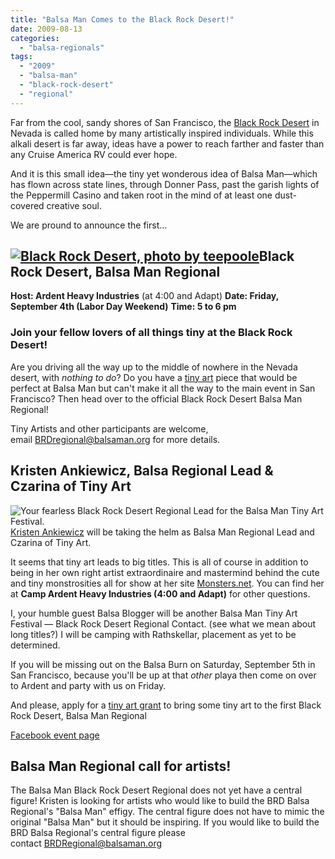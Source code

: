 ```yaml
---
title: "Balsa Man Comes to the Black Rock Desert!"
date: 2009-08-13
categories: 
  - "balsa-regionals"
tags: 
  - "2009"
  - "balsa-man"
  - "black-rock-desert"
  - "regional"
---
```


Far from the cool, sandy shores of San Francisco, the [Black Rock Desert](http://blackrockdesert.org/) in Nevada is called home by many artistically inspired individuals. While this alkali desert is far away, ideas have a power to reach farther and faster than any Cruise America RV could ever hope.

And it is this small idea—the tiny yet wonderous idea of Balsa Man—which has flown across state lines, through Donner Pass, past the garish lights of the Peppermill Casino and taken root in the mind of at least one dust-covered creative soul.

We are pround to announce the first…

## [![](/images/3357403578_ff72ba9407.jpg "Black Rock Desert, photo by teepoole")](http://www.flickr.com/photos/tonyapoole/3357403578/)Black Rock Desert, Balsa Man Regional

**Host: Ardent Heavy Industries** (at 4:00 and Adapt) **Date: Friday, September 4th (Labor Day Weekend)** **Time: 5 to 6 pm**

### Join your fellow lovers of all things tiny at the Black Rock Desert!

Are you driving all the way up to the middle of nowhere in the Nevada desert, with _nothing to do_? Do you have a [tiny art](http://balsaman.org/tiny-art-grants/) piece that would be perfect at Balsa Man but can't make it all the way to the main event in San Francisco? Then head over to the official Black Rock Desert Balsa Man Regional!

Tiny Artists and other participants are welcome, email [BRDregional@balsaman.org](mailto:BRDregional@balsaman.org) for more details.

## Kristen Ankiewicz, Balsa Regional Lead & Czarina of Tiny Art

![Your fearless Black Rock Desert Regional Lead for the Balsa Man Tiny Art Festival.](/images/158_0734.jpg "Kristen")[](http://monsters.net) [Kristen Ankiewicz](http://monsters.net) will be taking the helm as Balsa Man Regional Lead and Czarina of Tiny Art.

It seems that tiny art leads to big titles. This is all of course in addition to being in her own right artist extraordinaire and mastermind behind the cute and tiny monstrosities all for show at her site [Monsters.net](http://www.monsters.net). You can find her at **Camp Ardent Heavy Industries (4:00 and Adapt)** for other questions.

I, your humble guest Balsa Blogger will be another Balsa Man Tiny Art Festival — Black Rock Desert Regional Contact. (see what we mean about long titles?) I will be camping with Rathskellar, placement as yet to be determined.

If you will be missing out on the Balsa Burn on Saturday, September 5th in San Francisco, because you'll be up at that _other_ playa then come on over to Ardent and party with us on Friday.

And please, apply for a [tiny art grant](http://balsaman.org/tiny-art-grants/) to bring some tiny art to the first Black Rock Desert, Balsa Man Regional

[Facebook event page](http://www.facebook.com/event.php?eid=137978567215 "Black Rock Desert Balsa Man Regional")

## Balsa Man Regional call for artists!

The Balsa Man Black Rock Desert Regional does not yet have a central figure! Kristen is looking for artists who would like to build the BRD Balsa Regional's "Balsa Man" effigy. The central figure does not have to mimic the original "Balsa Man" but it should be inspiring. If you would like to build the BRD Balsa Regional's central figure please contact [BRDRegional@balsaman.org](mailto:BRDRegional@balsaman.org)
